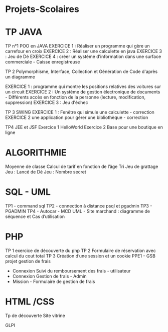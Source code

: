 # Projets-Scolaires
# TP JAVA 
TP n°1 POO en JAVA
EXERCICE 1 : Réaliser un programme qui gère un carrefour en croix
EXERCICE 2 : Réaliser une calculette en java
EXERCICE 3 : Jeu de Dé
EXERCICE 4 : créer un système d’information dans une surface commerciale - Caisse enregistreuse

TP 2 Polymorphisme, Interface, Collection et Génération de Code d'après un diagramme

EXERCICE 1 : programme qui montre les positions relatives des voitures sur un circuit
EXERCICE 2 : Un système de gestion électronique de documents - Différents accès en fonction de la personne (lecture, modification, suppression)
EXERCICE 3 : Jeu d'échec

TP 3 SWING
EXERCICE 1 : Fenêtre qui simule une calculette - correction
EXERCICE 2 une application pour gérer une bibliothèque - correction 

TP4 JEE et JSF
Exercice 1 HelloWorld
Exercice 2 Base pour une boutique en ligne

# ALGORITHMIE

Moyenne de classe
Calcul de tarif en fonction de l’âge
Tri 
Jeu de grattage 
Jeu : Lancé de Dé
Jeu : Nombre secret 


# SQL - UML
TP1 - command sql 
TP2 - connection à distance psql et pgadmin 
TP3 - PGADMIN 
TP4 -  Autocar - MCD 
UML - Site marchand : diagramme de séquence et Cas d’utilisation

# PHP 
TP 1 exercice de découverte du php
TP 2 Formulaire de réservation avec calcul du cout total
TP 3 Création d’une session et un cookie
PPE1 - GSB projet gestion de frais 
 - Connexion Suivi du remboursement des frais -  utilisateur 
 - Connexion Gestion de frais  - Admin
 - Mission - Formulaire de gestion de frais

# HTML /CSS 
Tp de découverte 
Site vitrine 

GLPI


